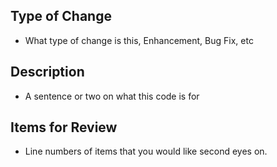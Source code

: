 ## Type of Change

  - What type of change is this, Enhancement, Bug Fix, etc

## Description

  - A sentence or two on what this code is for

## Items for Review	

  - Line numbers of items that you would like second eyes on.
